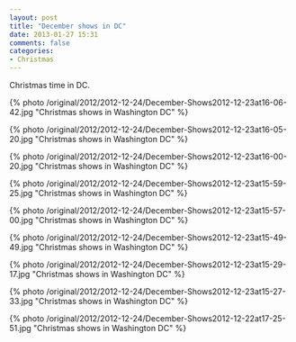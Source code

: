 ```yaml
---
layout: post
title: "December shows in DC"
date: 2013-01-27 15:31
comments: false
categories: 
- Christmas
---
```

Christmas time in DC.

{% photo /original/2012/2012-12-24/December-Shows2012-12-23at16-06-42.jpg "Christmas shows in Washington DC" %}

{% photo /original/2012/2012-12-24/December-Shows2012-12-23at16-05-20.jpg "Christmas shows in Washington DC" %}

{% photo /original/2012/2012-12-24/December-Shows2012-12-23at16-00-20.jpg "Christmas shows in Washington DC" %}

{% photo /original/2012/2012-12-24/December-Shows2012-12-23at15-59-25.jpg "Christmas shows in Washington DC" %}

{% photo /original/2012/2012-12-24/December-Shows2012-12-23at15-57-00.jpg "Christmas shows in Washington DC" %}

{% photo /original/2012/2012-12-24/December-Shows2012-12-23at15-49-49.jpg "Christmas shows in Washington DC" %}

{% photo /original/2012/2012-12-24/December-Shows2012-12-23at15-29-17.jpg "Christmas shows in Washington DC" %}

{% photo /original/2012/2012-12-24/December-Shows2012-12-23at15-27-33.jpg "Christmas shows in Washington DC" %}

{% photo /original/2012/2012-12-24/December-Shows2012-12-22at17-25-51.jpg "Christmas shows in Washington DC" %}